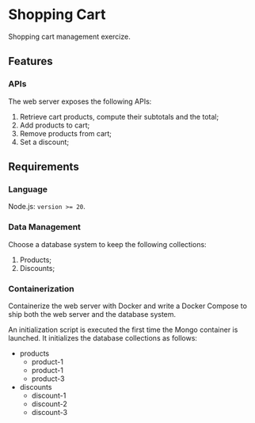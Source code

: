 # Shopping Cart

Shopping cart management exercize.

## Features

### APIs

The web server exposes the following APIs:

1. Retrieve cart products, compute their subtotals and the total;
2. Add products to cart;
3. Remove products from cart;
4. Set a discount;

## Requirements

### Language

Node.js: `version >= 20`.

### Data Management

Choose a database system to keep the following collections:

1. Products;
2. Discounts;

### Containerization

Containerize the web server with Docker and write a Docker Compose to ship both the web server and the database system.

An initialization script is executed the first time the Mongo container is launched. It initializes the database collections as follows:

- products
  - product-1
  - product-1
  - product-3
- discounts
  - discount-1
  - discount-2
  - discount-3
